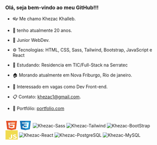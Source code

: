 ### Olá, seja bem-vindo ao meu GitHub!!!

- 👓 Me chamo Khezac Khalleb.
- 🎈 tenho atualmente 20 anos.
- 🧱 Junior WebDev.
- ⚙️ Tecnologias: HTML, CSS, Sass, Tailwind, Bootstrap, JavaScript e React
- 📖 Estudando: Residencia em TIC/Full-Stack na Serratec
- 🏠 Morando atualmente em Nova Friburgo, Rio de janeiro.
- 👔 Interessado em vagas como Dev Front-end.

- 📋 Contato: khezac1@gmail.com.
- 🚧 Portfólio: <a href="https://khezac-portfolio.vercel.app/">portfolio.com</a>
<div style="display: inline_block"><br>  
  <img align="center" alt="Khezac-HTML" height="30" width="40" src="https://raw.githubusercontent.com/devicons/devicon/master/icons/html5/html5-original.svg">
  <img align="center" alt="Khezac-CSS" height="30" width="40" src="https://raw.githubusercontent.com/devicons/devicon/master/icons/css3/css3-original.svg">
  <img align="center" alt="Khezac-Sass" height="30" width="40" src="https://cdn.jsdelivr.net/gh/devicons/devicon@latest/icons/sass/sass-original.svg">
  <img align="center" alt="Khezac-Tailwind" height="30" width="40" src="https://cdn.jsdelivr.net/gh/devicons/devicon@latest/icons/tailwindcss/tailwindcss-original.svg">
  <img align="center" alt="Khezac-BootStrap" height="30" width="40" src="https://cdn.jsdelivr.net/gh/devicons/devicon/icons/bootstrap/bootstrap-original.svg">
  <img align="center" alt="Khezac-Js" height="30" width="40" src="https://raw.githubusercontent.com/devicons/devicon/master/icons/javascript/javascript-plain.svg">
  <img align="center" alt="Khezac-React" height="30" width="40" src="https://cdn.jsdelivr.net/gh/devicons/devicon/icons/react/react-original.svg">
  <img align="center" alt="Khezac-PostgreSQL" height="30" width="40" src="https://cdn.jsdelivr.net/gh/devicons/devicon@latest/icons/postgresql/postgresql-original.svg">
  <img align="center" alt="Khezac-MySQL" height="30" width="40" src="https://cdn.jsdelivr.net/gh/devicons/devicon@latest/icons/mysql/mysql-original-wordmark.svg">

</div>
